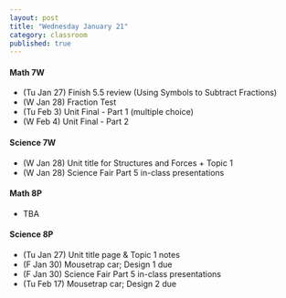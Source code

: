 ```yaml
---
layout: post
title: "Wednesday January 21"
category: classroom
published: true
---
```


#### Math 7W
* (Tu Jan 27) Finish 5.5 review (Using Symbols to Subtract Fractions)
* (W Jan 28) Fraction Test
* (Tu Feb 3) Unit Final - Part 1 (multiple choice)
* (W Feb 4) Unit Final - Part 2 

#### Science 7W
* (W Jan 28) Unit title for Structures and Forces + Topic 1
* (W Jan 28) Science Fair Part 5 in-class presentations

#### Math 8P
* TBA

#### Science 8P
* (Tu Jan 27) Unit title page & Topic 1 notes
* (F Jan 30) Mousetrap car; Design 1 due
* (F Jan 30) Science Fair Part 5 in-class presentations
* (Tu Feb 17) Mousetrap car; Design 2 due

